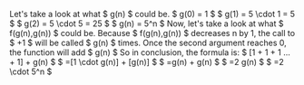 Let's take a look at what $ g(n) $ could be.
$ g(0) = 1 $
$ g(1) = 5 \cdot 1 = 5 $
$ g(2) = 5 \cdot 5 = 25 $
$ g(n) = 5^n $
Now, let's take a look at what $ f(g(n),g(n)) $ could be.
Because $ f(g(n),g(n)) $ decreases n by 1, the call to $ +1 $ will be called $ g(n) $ times.
Once the second argument reaches 0, the function will add $ g(n) $
So in conclusion, the formula is:
$ [1 + 1 + 1 ... + 1] + g(n) $
$ =[1 \cdot g(n)] + [g(n)] $
$ =g(n) + g(n) $
$ =2 g(n) $
$ =2 \cdot 5^n $
